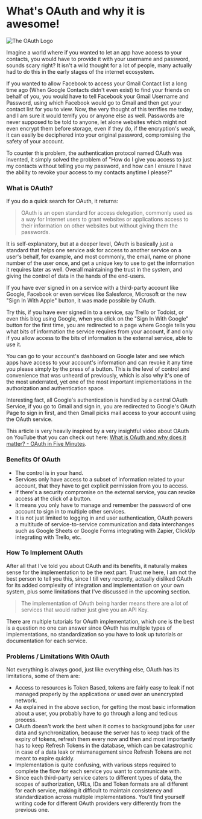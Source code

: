 # What's OAuth and why it is awesome!

![The OAuth Logo](https://firebasestorage.googleapis.com/v0/b/devesh-blog-3fbfc.appspot.com/o/postimages%2Fwhat-is-oauth-and-why-it-is-awesome%2Fprimaryimage.jpg?alt=media&token=c7da91ab-cffa-488e-bf2f-f05501eab86a)

Imagine a world where if you wanted to let an app have access to your contacts, you would have to provide it with your username and password, sounds scary right? It isn't a wild thought for a lot of people, many actually had to do this in the early stages of the internet ecosystem. 

If you wanted to allow Facebook to access your Gmail Contact list a long time ago (When Google Contacts didn't even exist) to find your friends on behalf of you, you would have to tell Facebook your Gmail Username and Password, using which Facebook would go to Gmail and then get your contact list for you to view. Now, the very thought of this terrifies me today, and I am sure it would terrify you or anyone else as well. Passwords are never supposed to be told to anyone, let alone websites which might not even encrypt them before storage, even if they do, if the encryption's weak, it can easily be deciphered into your original password, compromising the safety of your account.

To counter this problem, the authentication protocol named OAuth was invented, it simply solved the problem of "How do I give you access to just my contacts without telling you my password, and how can I ensure I have the ability to revoke your access to my contacts anytime I please?"

### What is OAuth?

If you do a quick search for OAuth, it returns:

> OAuth is an open standard for access delegation, commonly used as a way for Internet users to grant websites or applications access to their information on other websites but without giving them the passwords.

It is self-explanatory, but at a deeper level, OAuth is basically just a standard that helps one service ask for access to another service on a user's behalf, for example, and most commonly, the email, name or phone number of the user once, and get a unique key to use to get the information it requires later as well. Overall maintaining the trust in the system, and giving the control of data in the hands of the end-users.

If you have ever signed in on a service with a third-party account like Google, Facebook or even services like Salesforce, Microsoft or the new "Sign In With Apple" button, it was made possible by OAuth.

Try this, if you have ever signed in to a service, say Trello or Todoist, or even this blog using Google, when you click on the "Sign In With Google" button for the first time, you are redirected to a page where Google tells you what bits of information the service requires from your account, if and only if you allow access to the bits of information is the external service, able to use it. 

You can go to your account's dashboard on Google later and see which apps have access to your account's information and can revoke it any time you please simply by the press of a button. This is the level of control and convenience that was unheard of previously, which is also why it's one of the most underrated, yet one of the most important implementations in the authorization and authentication space.

Interesting fact, all Google's authentication is handled by a central OAuth Service, if you go to Gmail and sign in, you are redirected to Google's OAuth Page to sign in first, and then Gmail picks mail access to your account using the OAuth service.

This article is very heavily inspired by a very insightful video about OAuth on YouTube that you can check out here: [What is OAuth and why does it matter? - OAuth in Five Minutes](https://www.youtube.com/watch?v=KT8ybowdyr0).

### Benefits Of OAuth
- The control is in your hand.
- Services only have access to a subset of information related to your account, that they have to get explicit permission from you to access.
- If there's a security compromise on the external service, you can revoke access at the click of a button.
- It means you only have to manage and remember the password of one account to sign in to multiple other services.
- It is not just limited to logging in and user authentication, OAuth powers a multitude of service-to-service communication and data interchanges such as Google Sheets or Google Forms integrating with Zapier, ClickUp integrating with Trello, etc.

### How To Implement OAuth

After all that I've told you about OAuth and its benefits, it naturally makes sense for the implementation to be the next part. Trust me here, I am not the best person to tell you this, since I till very recently, actually disliked OAuth for its added complexity of integration and implementation on your own system, plus some limitations that I've discussed in the upcoming section.
> The implementation of OAuth being harder means there are a lot of services that would rather just give you an API Key.

There are multiple tutorials for OAuth implementation, which one is the best is a question no one can answer since OAuth has multiple types of implementations, no standardization so you have to look up tutorials or documentation for each service.

### Problems / Limitations With OAuth
Not everything is always good, just like everything else, OAuth has its limitations, some of them are:
- Access to resources is Token Based, tokens are fairly easy to leak if not managed properly by the applications or used over an unencrypted network.
- As explained in the above section, for getting the most basic information about a user, you probably have to go through a long and tedious process.
- OAuth doesn't work the best when it comes to background jobs for user data and synchronization, because the server has to keep track of the expiry of tokens, refresh them every now and then and most importantly has to keep Refresh Tokens in the database, which can be catastrophic in case of a data leak or mismanagement since Refresh Tokens are not meant to expire quickly.
- Implementation is quite confusing, with various steps required to complete the flow for each service you want to communicate with.
- Since each third-party service caters to different types of data, the scopes of authorization, URLs, IDs and Token formats are all different for each service, making it difficult to maintain consistency and standardization across multiple implementations. You'll find yourself writing code for different OAuth providers very differently from the previous one.